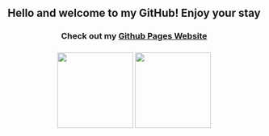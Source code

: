 <div align = "center">
  <h2>Hello and welcome to my GitHub! Enjoy your stay</h2>
  <h3>Check out my <a href = "https://taggagii.github.io/" target = "_blank">Github Pages Website</a><h3>
    <p align= "center">
  <img height= "150" src="https://github-readme-stats.vercel.app/api?username=Taggagii&theme=react&show_icons=true&include_all_commits=true" />
  <img height= "150" src="https://github-readme-stats.vercel.app/api/top-langs/?username=Taggagii&theme=react&layout=compact" />
</p>
</div>
